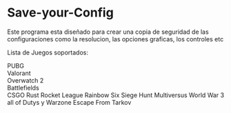 # Save-your-Config
Este programa esta diseñado para crear una copia de seguridad de las configuraciones como la resolucion, las opciones graficas, los controles etc

Lista de Juegos soportados:

PUBG  
Valorant  
Overwatch 2  
Battlefields  
CSGO
Rust
Rocket League
Rainbow Six Siege
Hunt
Multiversus
World War 3
all of Dutys y Warzone
Escape From Tarkov
